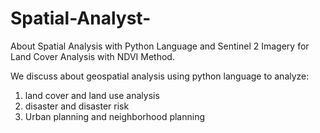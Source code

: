 # Spatial-Analyst-
About Spatial Analysis with Python Language and Sentinel 2 Imagery for Land Cover Analysis with NDVI Method.

We discuss about geospatial analysis using python language to analyze:
1. land cover and land use analysis
2. disaster and disaster risk
3. Urban planning and neighborhood planning
   
